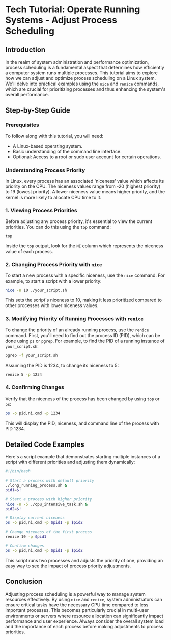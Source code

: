 # Tech Tutorial: Operate Running Systems - Adjust Process Scheduling

## Introduction

In the realm of system administration and performance optimization, process scheduling is a fundamental aspect that determines how efficiently a computer system runs multiple processes. This tutorial aims to explore how we can adjust and optimize process scheduling on a Linux system. We'll delve into practical examples using the `nice` and `renice` commands, which are crucial for prioritizing processes and thus enhancing the system's overall performance.

## Step-by-Step Guide

### Prerequisites

To follow along with this tutorial, you will need:
- A Linux-based operating system.
- Basic understanding of the command line interface.
- Optional: Access to a root or sudo user account for certain operations.

### Understanding Process Priority

In Linux, every process has an associated 'niceness' value which affects its priority on the CPU. The niceness values range from -20 (highest priority) to 19 (lowest priority). A lower niceness value means higher priority, and the kernel is more likely to allocate CPU time to it.

### 1. Viewing Process Priorities

Before adjusting any process priority, it's essential to view the current priorities. You can do this using the `top` command:

```bash
top
```

Inside the `top` output, look for the `NI` column which represents the niceness value of each process.

### 2. Changing Process Priority with `nice`

To start a new process with a specific niceness, use the `nice` command. For example, to start a script with a lower priority:

```bash
nice -n 10 ./your_script.sh
```

This sets the script's niceness to 10, making it less prioritized compared to other processes with lower niceness values.

### 3. Modifying Priority of Running Processes with `renice`

To change the priority of an already running process, use the `renice` command. First, you'll need to find out the process ID (PID), which can be done using `ps` or `pgrep`. For example, to find the PID of a running instance of `your_script.sh`:

```bash
pgrep -f your_script.sh
```

Assuming the PID is 1234, to change its niceness to 5:

```bash
renice 5 -p 1234
```

### 4. Confirming Changes

Verify that the niceness of the process has been changed by using `top` or `ps`:

```bash
ps -o pid,ni,cmd -p 1234
```

This will display the PID, niceness, and command line of the process with PID 1234.

## Detailed Code Examples

Here's a script example that demonstrates starting multiple instances of a script with different priorities and adjusting them dynamically:

```bash
#!/bin/bash

# Start a process with default priority
./long_running_process.sh &
pid1=$!

# Start a process with higher priority
nice -n -5 ./cpu_intensive_task.sh &
pid2=$!

# Display current niceness
ps -o pid,ni,cmd -p $pid1 -p $pid2

# Change niceness of the first process
renice 10 -p $pid1

# Confirm changes
ps -o pid,ni,cmd -p $pid1 -p $pid2
```

This script runs two processes and adjusts the priority of one, providing an easy way to see the impact of process priority adjustments.

## Conclusion

Adjusting process scheduling is a powerful way to manage system resources effectively. By using `nice` and `renice`, system administrators can ensure critical tasks have the necessary CPU time compared to less important processes. This becomes particularly crucial in multi-user environments or servers where resource allocation can significantly impact performance and user experience. Always consider the overall system load and the importance of each process before making adjustments to process priorities.